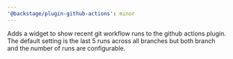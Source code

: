 ```yaml
---
'@backstage/plugin-github-actions': minor
---
```


Adds a widget to show recent git workflow runs to the github actions plugin. The default setting is the last 5 runs across all branches but both branch and the number of runs are configurable.
